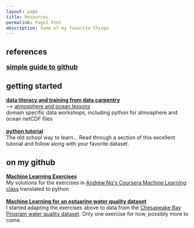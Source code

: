 ```yaml
---
layout: page
title: Resources
permalink: Page1.html
description: Some of my favorite things
---
```


## references
<p style="font-size:18px"> 
<b> <a href="https://rogerdudler.github.io/git-guide/" target="_blank">simple guide to github</a> </b>
</p>

## getting started
<b> <a href="https://datacarpentry.org/" target="_blank">data literacy and training from data carpentry</a> </b> <br>
--> <a href="https://carpentrieslab.github.io/python-aos-lesson/" target="_blank">atmosphere and ocean lessons</a>
<br> domain specific data workshops, including python for atmosphere and ocean netCDF files
<br> 
<br><b> <a href="https://docs.python.org/3/tutorial/" target="_blank">python tutorial</a></b>
<br>The old school way to learn... Read through a section of this excellent tutorial and follow along with your favorite dataset. 

## on my github 
<b> <a href="https://github.com/oceanspace/coursera-machine-learning-exercises" target="_blank">Machine Learning Exercises</a> </b>
<br>My solutions for the exercises in <a href="https://www.coursera.org/learn/machine-learning" target="_blank">Andrew Ng's Coursera Machine Learning class</a> translated to python 
<br>
<br> <b> <a href="https://github.com/oceanspace/Chesapeake-Bay-machine-learning-tutorial" target="_blank">Machine Learning for an estuarine water quality dataset</a> </b>
<br>I started adapting the exercises above to data from the <a href="https://www.chesapeakebay.net/what/downloads/cbp_water_quality_database_1984_present" target="_blank">
Chesapeake Bay Program water quality dataset</a>. Only one exercise for now, possibly more to come.
